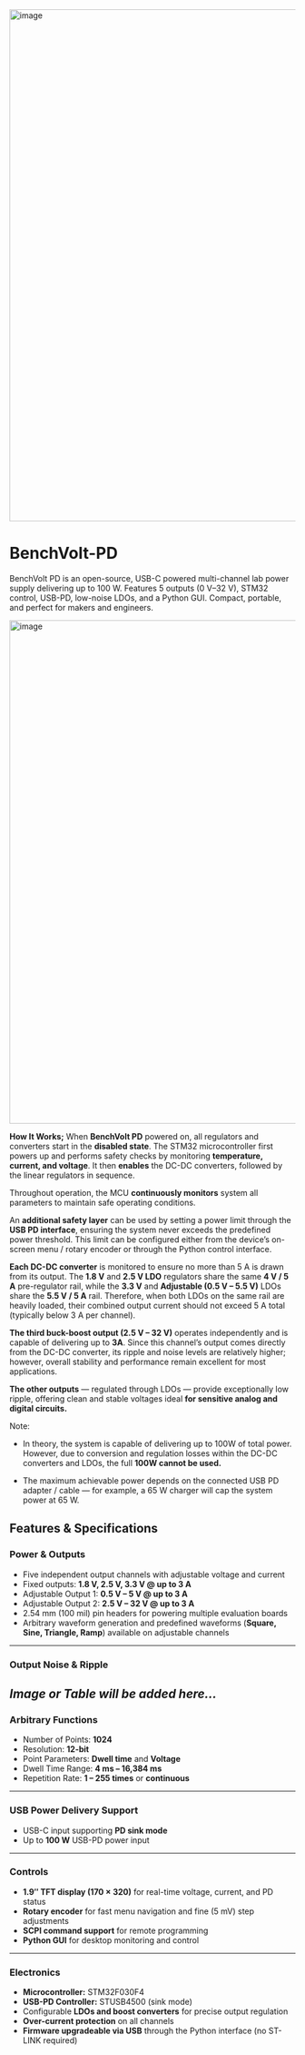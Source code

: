
<img width="1600" height="900" alt="image" src="https://github.com/user-attachments/assets/ed2d1f14-5be5-40e4-816f-91c22de6710f" />

# BenchVolt-PD
BenchVolt PD is an open-source, USB-C powered multi-channel lab power supply delivering up to 100 W. Features 5 outputs (0 V–32 V), STM32 control, USB-PD, low-noise LDOs, and a Python GUI. Compact, portable, and perfect for makers and engineers.

 <img width="1370" height="885" alt="image" src="https://github.com/user-attachments/assets/c5a5bef1-8a05-4daa-b570-c7627bd95224" />


**How It Works;**
When **BenchVolt PD** powered on, all regulators and converters start in the **disabled state**. The STM32 microcontroller first powers up and performs safety checks by monitoring **temperature, current, and voltage**. It then **enables** the DC-DC converters, followed by the linear regulators in sequence.

Throughout operation, the MCU **continuously monitors** system all parameters to maintain safe operating conditions.

An **additional safety layer** can be used by setting a power limit through the **USB PD interface**, ensuring the system never exceeds the predefined power threshold. This limit can be configured either from the device’s on-screen menu / rotary encoder or through the Python control interface.


**Each DC-DC converter** is monitored to ensure no more than 5 A is drawn from its output. The **1.8 V** and **2.5 V LDO** regulators share the same **4 V / 5 A** pre-regulator rail, while the **3.3 V** and **Adjustable (0.5 V – 5.5 V)** LDOs share the **5.5 V / 5 A** rail. Therefore, when both LDOs on the same rail are heavily loaded, their combined output current should not exceed 5 A total (typically below 3 A per channel). 

**The third buck-boost output (2.5 V – 32 V)** operates independently and is capable of delivering up to **3A**. Since this channel’s output comes directly from the DC-DC converter, its ripple and noise levels are relatively higher; however, overall stability and performance remain excellent for most applications.

**The other outputs** — regulated through LDOs — provide exceptionally low ripple, offering clean and stable voltages ideal **for sensitive analog and digital circuits.**


Note:

- In theory, the system is capable of delivering up to 100W of total power. However, due to conversion and regulation losses within the DC-DC converters and LDOs, the full **100W cannot be used.** 

- The maximum achievable power depends on the connected USB PD adapter / cable — for example, a 65 W charger will cap the system power at 65 W.



## **Features & Specifications**

### **Power & Outputs**
- Five independent output channels with adjustable voltage and current  
- Fixed outputs: **1.8 V, 2.5 V, 3.3 V @ up to 3 A**  
- Adjustable Output 1: **0.5 V – 5 V @ up to 3 A**  
- Adjustable Output 2: **2.5 V – 32 V @ up to 3 A**  
- 2.54 mm (100 mil) pin headers for powering multiple evaluation boards  
- Arbitrary waveform generation and predefined waveforms (**Square, Sine, Triangle, Ramp**) available on adjustable channels  

---

### **Output Noise & Ripple**
**_Image or Table will be added here..._**
---

### **Arbitrary Functions**
- Number of Points: **1024**  
- Resolution: **12-bit**  
- Point Parameters: **Dwell time** and **Voltage**  
- Dwell Time Range: **4 ms – 16,384 ms**  
- Repetition Rate: **1 – 255 times** or **continuous**

---

### **USB Power Delivery Support**
- USB-C input supporting **PD sink mode**  
- Up to **100 W** USB-PD power input  

---

### **Controls**
- **1.9″ TFT display (170 × 320)** for real-time voltage, current, and PD status  
- **Rotary encoder** for fast menu navigation and fine (5 mV) step adjustments  
- **SCPI command support** for remote programming  
- **Python GUI** for desktop monitoring and control  

---

### **Electronics**
- **Microcontroller:** STM32F030F4
- **USB-PD Controller:** STUSB4500 (sink mode)  
- Configurable **LDOs and boost converters** for precise output regulation  
- **Over-current protection** on all channels  
- **Firmware upgradeable via USB** through the Python interface (no ST-LINK required)
